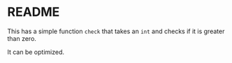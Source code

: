 # README

This has a simple function `check` that takes an `int` and checks if it is greater than zero.

It can be optimized.
